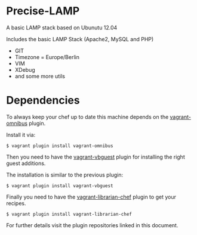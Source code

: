 Precise-LAMP
============

A basic LAMP stack based on Ubunutu 12.04

Includes the basic LAMP Stack
(Apache2, MySQL and PHP)

* GIT
* Timezone = Europe/Berlin
* VIM
* XDebug
* and some more utils

Dependencies
============
To always keep your chef up to date this machine depends on the [vagrant-omnibus](https://github.com/opscode/vagrant-omnibus) plugin.

Install it via:

    $ vagrant plugin install vagrant-omnibus

Then you need to have the [vagrant-vbguest](https://github.com/dotless-de/vagrant-vbguest) plugin for installing the right guest additions.

The installation is similar to the previous plugin:

    $ vagrant plugin install vagrant-vbguest

Finally you need to have the [vagrant-librarian-chef](https://github.com/jimmycuadra/vagrant-librarian-chef) plugin to get your recipes.

    $ vagrant plugin install vagrant-librarian-chef

For further details visit the plugin repositories linked in this document.



